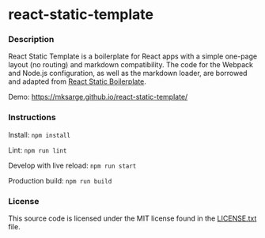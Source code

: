 # react-static-template

### Description

React Static Template is a boilerplate for React apps with a simple one-page layout (no routing)
and markdown compatibility. The code for the Webpack and Node.js configuration, as well
as the markdown loader, are borrowed and adapted from [React Static Boilerplate][rsb].

Demo: https://mksarge.github.io/react-static-template/

### Instructions

Install:
`npm install`

Lint:
`npm run lint`

Develop with live reload:
`npm run start`

Production build:
`npm run build`

### License

This source code is licensed under the MIT license found in the [LICENSE.txt][license] file.

[rsb]: <https://github.com/kriasoft/react-static-boilerplate>
[license]: <https://github.com/mksarge/react-static-template/blob/master/LICENSE.txt>
